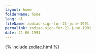 ```yaml
---
layout: home
folderName: home
lang: nl
fileName: zodiac-sign-for-21-june-1991
permalink: zodiac-sign-for-21-june-1991
date: 21-06-1991
---
```

{% include zodiac.html %}
